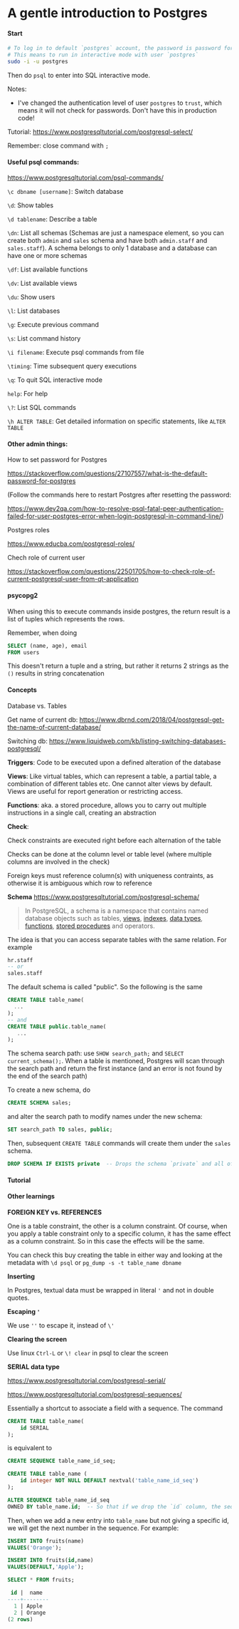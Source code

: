 # A gentle introduction to Postgres

#### Start

```bash
# To log in to default `postgres` account, the password is password for current Linux user
# This means to run in interactive mode with user `postgres`
sudo -i -u postgres
```

Then do `psql` to enter into SQL interactive mode. 

Notes:

- I've changed the authentication level of user `postgres` to `trust`, which means it will not check for passwords. Don't have this in production code!



Tutorial: https://www.postgresqltutorial.com/postgresql-select/



Remember: close command with `;`



#### **Useful psql commands**: 

https://www.postgresqltutorial.com/psql-commands/

`\c dbname [username]`: Switch database

`\d`: Show tables

`\d tablename`: Describe a table

`\dn`: List all schemas (Schemas are just a namespace element, so you can create both `admin` and `sales` schema and have both `admin.staff` and `sales.staff`). A schema belongs to only 1 database and a database can have one or more schemas

`\df`: List available functions

`\dv`: List available views

`\du`: Show users

`\l`: List databases

`\g`: Execute previous command

`\s`: List command history

`\i filename`: Execute psql commands from file

`\timing`: Time subsequent query executions

`\q`: To quit SQL interactive mode

`help`: For help

`\?`: List SQL commands

`\h ALTER TABLE`: Get detailed information on specific statements, like `ALTER TABLE`



#### **Other admin things:**

How to set password for Postgres

https://stackoverflow.com/questions/27107557/what-is-the-default-password-for-postgres

(Follow the commands here to restart Postgres after resetting the password:

https://www.dev2qa.com/how-to-resolve-psql-fatal-peer-authentication-failed-for-user-postgres-error-when-login-postgresql-in-command-line/)



Postgres roles

https://www.educba.com/postgresql-roles/

Chech role of current user

https://stackoverflow.com/questions/22501705/how-to-check-role-of-current-postgresql-user-from-qt-application



#### psycopg2

When using this to execute commands inside postgres, the return result is a list of tuples which represents the rows.

Remember, when doing

```sql
SELECT (name, age), email
FROM users
```

This doesn't return a tuple and a string, but rather it returns 2 strings as the `()` results in string concatenation



#### **Concepts**

Database vs. Tables

Get name of current db: https://www.dbrnd.com/2018/04/postgresql-get-the-name-of-current-database/

Switching db: https://www.liquidweb.com/kb/listing-switching-databases-postgresql/



**Triggers**: Code to be executed upon a defined alteration of the database

**Views**: Like virtual tables, which can represent a table, a partial table, a combination of different tables etc. One cannot alter views by default. Views are useful for report generation or restricting access.

**Functions**: aka. a stored procedure, allows you to carry out multiple instructions in a single call, creating an abstraction



**Check**:

Check constraints are executed right before each alternation of the table

Checks can be done at the column level or table level (where multiple columns are involved in the check)



Foreign keys must reference column(s) with uniqueness contraints, as otherwise it is ambiguous which row to reference



**Schema** https://www.postgresqltutorial.com/postgresql-schema/

> In PostgreSQL, a schema is a namespace that contains named database objects such as tables, [views](https://www.postgresqltutorial.com/postgresql-views/), [indexes](https://www.postgresqltutorial.com/postgresql-indexes/), [data types](https://www.postgresqltutorial.com/postgresql-data-types/), [functions](https://www.postgresqltutorial.com/postgresql-create-function/), [stored procedures](https://www.postgresqltutorial.com/postgresql-create-procedure/) and operators.

The idea is that you can access separate tables with the same relation. For example

```sql
hr.staff
-- or
sales.staff
```

The default schema is called "public". So the following is the same

```sql
CREATE TABLE table_name(
  ...
);
-- and
CREATE TABLE public.table_name(
   ...
);
```

The schema search path: use `SHOW search_path;` and `SELECT current_schema();`. When a table is mentioned, Postgres will scan through the search path and return the first instance (and an error is not found by the end of the search path)

To create a new schema, do

```sql
CREATE SCHEMA sales;
```

and alter the search path to modify names under the new schema:

```sql
SET search_path TO sales, public;
```

Then, subsequent `CREATE TABLE` commands will create them under the `sales` schema.

```SQL
DROP SCHEMA IF EXISTS private  -- Drops the schema `private` and all of its objects!
```







#### Tutorial





#### Other learnings



**FOREIGN KEY vs. REFERENCES**

One is a table constraint, the other is a column constraint. Of course, when you apply a table constraint only to a specific column, it has the same effect as a column constraint. So in this case the effects will be the same.

You can check this buy creating the table in either way and looking at the metadata with `\d psql` or `pg_dump -s -t table_name dbname`



**Inserting**

In Postgres, textual data must be wrapped in literal `'` and not in double quotes.



**Escaping `'`**

We use `''` to escape it, instead of `\'`



**Clearing the screen**

Use linux `Ctrl-L` or `\! clear` in psql to clear the screen



**SERIAL data type**

https://www.postgresqltutorial.com/postgresql-serial/

https://www.postgresqltutorial.com/postgresql-sequences/

Essentially a shortcut to associate a field with a sequence. The command

```sql
CREATE TABLE table_name(
    id SERIAL
);
```

is equivalent to 

```sql
CREATE SEQUENCE table_name_id_seq;

CREATE TABLE table_name (
    id integer NOT NULL DEFAULT nextval('table_name_id_seq')
);

ALTER SEQUENCE table_name_id_seq
OWNED BY table_name.id;  -- So that if we drop the `id` column, the sequence will be deleted
```

Then, when we add a new entry into `table_name` but not giving a specific id, we will get the next number in the sequence. For example:

```sql
INSERT INTO fruits(name) 
VALUES('Orange');

INSERT INTO fruits(id,name) 
VALUES(DEFAULT,'Apple');

SELECT * FROM fruits;

 id |  name
----+--------
  1 | Apple
  2 | Orange
(2 rows)
```

